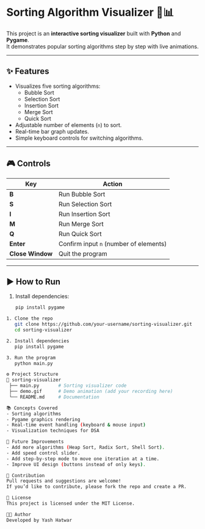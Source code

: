 # Sorting Algorithm Visualizer 🎨📊

This project is an **interactive sorting visualizer** built with **Python** and **Pygame**.  
It demonstrates popular sorting algorithms step by step with live animations.  

---

## ✨ Features

- Visualizes five sorting algorithms:
  - Bubble Sort
  - Selection Sort
  - Insertion Sort
  - Merge Sort
  - Quick Sort
- Adjustable number of elements (`n`) to sort.
- Real-time bar graph updates.
- Simple keyboard controls for switching algorithms.

---

## 🎮 Controls

| Key     | Action                              |
|---------|-------------------------------------|
| **B**   | Run Bubble Sort                     |
| **S**   | Run Selection Sort                  |
| **I**   | Run Insertion Sort                  |
| **M**   | Run Merge Sort                      |
| **Q**   | Run Quick Sort                      |
| **Enter** | Confirm input `n` (number of elements) |
| **Close Window** | Quit the program           |

---

## ▶️ How to Run

1. Install dependencies:
   ```bash
   pip install pygame

```bash
1. Clone the repo
   git clone https://github.com/your-username/sorting-visualizer.git
   cd sorting-visualizer

2. Install dependencies
   pip install pygame

3. Run the program
   python main.py

⚙️ Project Structure
📂 sorting-visualizer
 ├── main.py       # Sorting visualizer code
 ├── demo.gif      # Demo animation (add your recording here)
 └── README.md     # Documentation

📚 Concepts Covered
- Sorting algorithms
- Pygame graphics rendering
- Real-time event handling (keyboard & mouse input)
- Visualization techniques for DSA

📝 Future Improvements
- Add more algorithms (Heap Sort, Radix Sort, Shell Sort).
- Add speed control slider.
- Add step-by-step mode to move one iteration at a time.
- Improve UI design (buttons instead of only keys).

🤝 Contribution
Pull requests and suggestions are welcome!
If you’d like to contribute, please fork the repo and create a PR.

📜 License
This project is licensed under the MIT License.

👨‍💻 Author
Developed by Yash Hatwar

